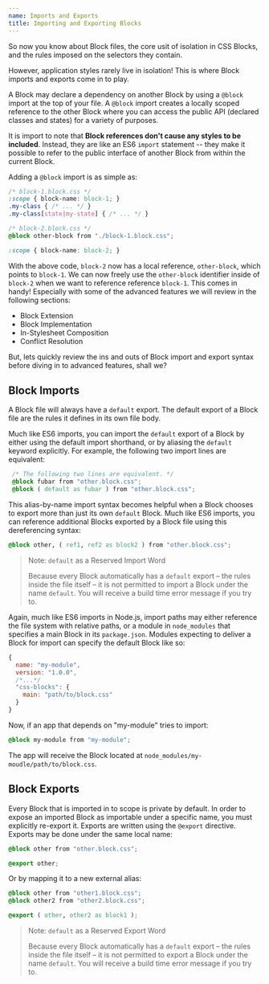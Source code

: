 ```yaml
---
name: Imports and Exports
title: Importing and Exporting Blocks
---
```


So now you know about Block files, the core usit of isolation in CSS Blocks, and the rules imposed on the selectors they contain.

However, application styles rarely live in isolation! This is where Block imports and exports come in to play.

A Block may declare a dependency on another Block by using a `@block` import at the top of your file. A `@block` import creates a locally scoped reference to the other Block where you can access the public API (declared classes and states) for a variety of purposes.

It is import to note that **Block references don't cause any styles to be included**. Instead, they are like an ES6 `import` statement -- they make it possible to refer to the public interface of another Block from within the current Block.

Adding a `@block` import is as simple as:

```css
/* block-1.block.css */
:scope { block-name: block-1; }
.my-class { /* ... */ }
.my-class[state|my-state] { /* ... */ }
```

```css
/* block-2.block.css */
@block other-block from "./block-1.block.css";

:scope { block-name: block-2; }
```

With the above code, `block-2` now has a local reference, `other-block`, which points to `block-1`. We can now freely use the `other-block` identifier inside of `block-2` when we want to reference reference `block-1`. This comes in handy! Especially with some of the advanced features we will review in the following sections:

 - Block Extension
 - Block Implementation
 - In-Stylesheet Composition
 - Conflict Resolution

 But, lets quickly review the ins and outs of Block import and export syntax before diving in to advanced features, shall we?

 ## Block Imports

 A Block file will always have a `default` export. The default export of a Block file are the rules it defines in its own file body.

 Much like ES6 imports, you can import the `default` export of a Block by either using the default import shorthand, or by aliasing the `default` keyword explicitly. For example, the following two import lines are equivalent:

 ```css
  /* The following two lines are equivalent. */
  @block fubar from "other.block.css";
  @block ( default as fubar ) from "other.block.css";
```

This alias-by-name import syntax becomes helpful when a Block chooses to export more than just its own `default` Block. Much like ES6 imports, you can reference additional Blocks exported by a Block file using this dereferencing syntax:

```css
@block other, ( ref1, ref2 as block2 ) from "other.block.css";
```

> Note: `default` as a Reserved Import Word
>
> Because every Block automatically has a `default` export – the rules inside the file
> itself – it is not permitted to import a Block under the name `default`. You
> will receive a build time error message if you try to.

Again, much like ES6 imports in Node.js, import paths may either reference the file system with relative paths, or a module in `node_modules` that specifies a main Block in its `package.json`. Modules expecting to deliver a Block for import can specify the default Block like so:

```js
{
  name: "my-module",
  version: "1.0.0",
  /*...*/
  "css-blocks": {
    main: "path/to/block.css"
  }
}
```

Now, if an app that depends on "my-module" tries to import:
```css
@block my-module from "my-module";
```
The app will receive the Block located at `node_modules/my-moudle/path/to/block.css`.

## Block Exports

Every Block that is imported in to scope is private by default. In order to expose an imported Block
as importable under a specific name, you must explicitly re-export it. Exports are written using the
`@export` directive. Exports may be done under the same local name:

```css
@block other from "other.block.css";

@export other;
```

Or by mapping it to a new external alias:

```css
@block other from "other1.block.css";
@block other2 from "other2.block.css";

@export ( other, other2 as block1 );
```

> Note: `default` as a Reserved Export Word
>
> Because every Block automatically has a `default` export – the rules inside the file
> itself – it is not permitted to export a Block under the name `default`. You
> will receive a build time error message if you try to.

